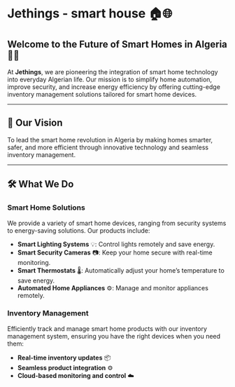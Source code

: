 # **Jethings - smart house** 🏠🌐

## **Welcome to the Future of Smart Homes in Algeria** 🏡🚀
At **Jethings**, we are pioneering the integration of smart home technology into everyday Algerian life. Our mission is to simplify home automation, improve security, and increase energy efficiency by offering cutting-edge inventory management solutions tailored for smart home devices.

---

## 🌟 **Our Vision**

To lead the smart home revolution in Algeria by making homes smarter, safer, and more efficient through innovative technology and seamless inventory management.

---

## 🛠️ **What We Do**

### **Smart Home Solutions**
We provide a variety of smart home devices, ranging from security systems to energy-saving solutions. Our products include:
- **Smart Lighting Systems** 💡: Control lights remotely and save energy.
- **Smart Security Cameras** 📷: Keep your home secure with real-time monitoring.
- **Smart Thermostats** 🌡️: Automatically adjust your home’s temperature to save energy.
- **Automated Home Appliances** ⚙️: Manage and monitor appliances remotely.

### **Inventory Management**
Efficiently track and manage smart home products with our inventory management system, ensuring you have the right devices when you need them:
- **Real-time inventory updates** 📦
- **Seamless product integration** ⚙️
- **Cloud-based monitoring and control** ☁️
